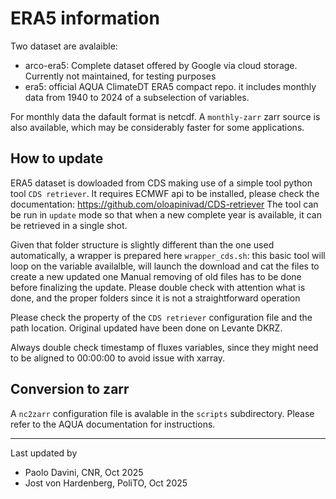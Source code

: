 # ERA5 information

Two dataset are avalaible:
- arco-era5: Complete dataset offered by Google via cloud storage. Currently not maintained, for testing purposes
- era5: official AQUA ClimateDT ERA5 compact repo. it includes monthly data from 1940 to 2024 of a subselection of variables.

For monthly data the dafault format is netcdf. A `monthly-zarr` zarr source is also available, which may be considerably faster for some applications.

## How to update

ERA5 dataset is dowloaded from CDS making use of a simple tool python tool `CDS retriever`. 
It requires ECMWF api to be installed, please check the documentation: https://github.com/oloapinivad/CDS-retriever
The tool can be run in `update` mode so that when a new complete year is available, it can be retrieved in a single shot. 

Given that folder structure is slightly different than the one used automatically, a wrapper is prepared here `wrapper_cds.sh`: 
this basic tool will loop on the variable availalble, will launch the download and cat the files to create a new updated one
Manual removing of old files has to be done before finalizing the update. Please double check with attention what is done, and the proper folders since 
it is not a straightforward operation

Please check the property of the `CDS retriever` configuration file  and the path location. Original updated have been done on Levante DKRZ.

Always double check  timestamp of fluxes variables, since they might need to be aligned to 00:00:00 to avoid issue with xarray.  

## Conversion to zarr

A `nc2zarr` configuration file is avalable in the `scripts` subdirectory. Please refer to the AQUA documentation for instructions.

---------
Last updated by 
- Paolo Davini, CNR, Oct 2025
- Jost von Hardenberg, PoliTO, Oct 2025
